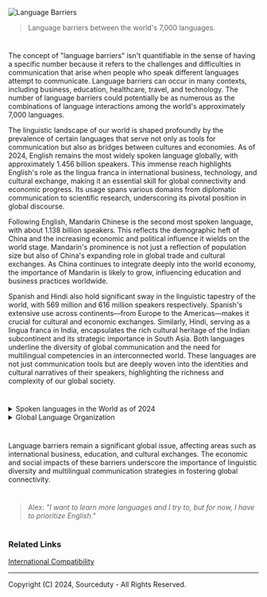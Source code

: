 ![Language Barriers](https://github.com/sourceduty/Language_Barriers/assets/123030236/837a4e61-7c45-4940-a99e-d257a9a4a45d)

> Language barriers between the world's 7,000 languages.

#

The concept of "language barriers" isn't quantifiable in the sense of having a specific number because it refers to the challenges and difficulties in communication that arise when people who speak different languages attempt to communicate. Language barriers can occur in many contexts, including business, education, healthcare, travel, and technology. The number of language barriers could potentially be as numerous as the combinations of language interactions among the world's approximately 7,000 languages.

The linguistic landscape of our world is shaped profoundly by the prevalence of certain languages that serve not only as tools for communication but also as bridges between cultures and economies. As of 2024, English remains the most widely spoken language globally, with approximately 1.456 billion speakers. This immense reach highlights English's role as the lingua franca in international business, technology, and cultural exchange, making it an essential skill for global connectivity and economic progress. Its usage spans various domains from diplomatic communication to scientific research, underscoring its pivotal position in global discourse.

Following English, Mandarin Chinese is the second most spoken language, with about 1.138 billion speakers. This reflects the demographic heft of China and the increasing economic and political influence it wields on the world stage. Mandarin's prominence is not just a reflection of population size but also of China's expanding role in global trade and cultural exchanges. As China continues to integrate deeply into the world economy, the importance of Mandarin is likely to grow, influencing education and business practices worldwide.

Spanish and Hindi also hold significant sway in the linguistic tapestry of the world, with 569 million and 616 million speakers respectively. Spanish's extensive use across continents—from Europe to the Americas—makes it crucial for cultural and economic exchanges. Similarly, Hindi, serving as a lingua franca in India, encapsulates the rich cultural heritage of the Indian subcontinent and its strategic importance in South Asia. Both languages underline the diversity of global communication and the need for multilingual competencies in an interconnected world. These languages are not just communication tools but are deeply woven into the identities and cultural narratives of their speakers, highlighting the richness and complexity of our global society.

#

<details><summary>Spoken languages in the World as of 2024</summary>
<br>

1. English:

Total Speakers: 1.456 billion

2. Mandarin Chinese:

Total Speakers: 1.138 billion

3. Spanish:

Total Speakers: 569 million

4. Hindi:

Total Speakers: 616 million

6. Bengali:

Total Speakers: 272 million

7. French:

Total Speakers: 272 million

7. Arabic (Standard):

Total Speakers: 274 million

8. Portuguese:

Total Speakers: 269 million

9. Russian:

Total Speakers: 251 million

11. Urdu:

Total Speakers: 232 million

<br>
</details>
<details><summary>Global Language Organization</summary>
<br>

The organization of the world's approximately 7000 spoken languages across 195 countries is a complex and diverse phenomenon. Here’s an overview of how these languages are distributed and categorized:

1. Language Families: Languages are grouped into families that share a common ancestral language. The largest and most widely spread language families include Indo-European (languages such as English, Spanish, Russian, and Hindi), Sino-Tibetan (including Mandarin and other Chinese languages), Afro-Asiatic (like Arabic and Hebrew), and Niger-Congo (including Swahili and Yoruba).

2. Geographic Distribution: Languages are not evenly distributed across countries. Some countries, like Papua New Guinea, are extremely linguistically diverse with over 800 languages. In contrast, others like Japan are predominantly monolingual.

3. Official Languages: Many countries have one or more official languages that are used in government, education, and other official communications. For example, India recognizes 22 official languages, reflecting its diverse linguistic landscape.

4. Minority and Indigenous Languages: Aside from official languages, there are often numerous minority and indigenous languages spoken by smaller communities. These languages can sometimes be under threat of disappearing due to the dominance of official or more widely spoken languages.

5. Lingua Francas: Some languages serve as lingua francas, used widely beyond the native speakers for communication between people of different languages. English, French, and Spanish, for example, serve as lingua francas in many parts of the world.

6. Language Status: Languages can be living, extinct, or endangered. Living languages are in active use, endangered languages are those that are at risk of falling out of use as their speakers shift to other languages, and extinct languages have no living speakers.

The distribution and organization of languages across the globe reflect historical migrations, colonialism, the spread of religions, and socio-political changes. These factors have contributed to the complex linguistic mosaic that characterizes humanity.

<br>
</details>

#

Language barriers remain a significant global issue, affecting areas such as international business, education, and cultural exchanges. The economic and social impacts of these barriers underscore the importance of linguistic diversity and multilingual communication strategies in fostering global connectivity.

#

> Alex: *"I want to learn more languages and I try to, but for now, I have to prioritize English."*

#
### Related Links

[International Compatibility](https://github.com/sourceduty/International_Compatibility)

***
Copyright (C) 2024, Sourceduty - All Rights Reserved.
